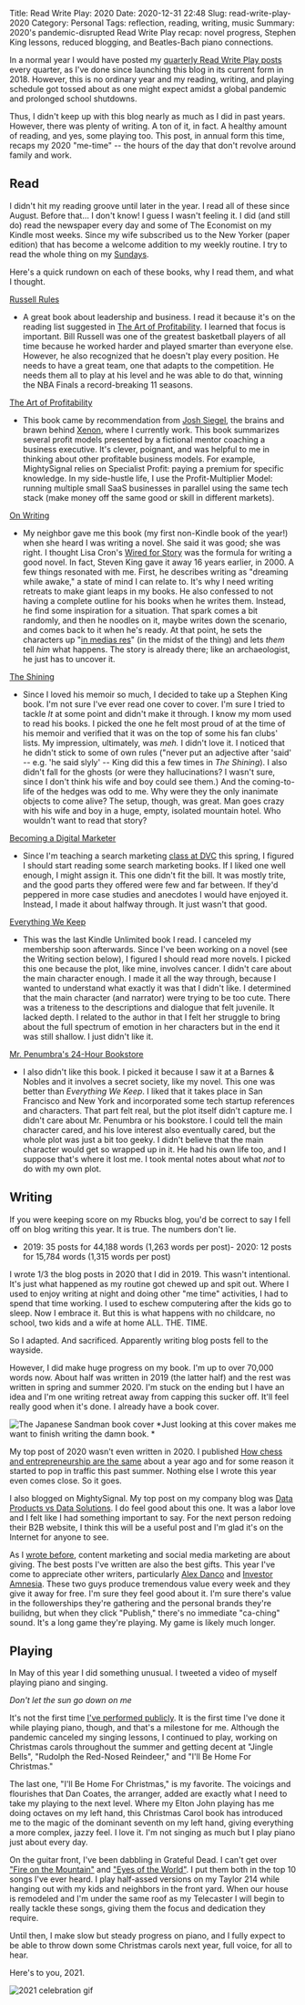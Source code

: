 Title: Read Write Play: 2020
Date: 2020-12-31 22:48
Slug: read-write-play-2020
Category: Personal
Tags: reflection, reading, writing, music
Summary: 2020's pandemic-disrupted Read Write Play recap: novel progress, Stephen King lessons, reduced blogging, and Beatles-Bach piano connections.

In a normal year I would have posted my [quarterly Read Write Play posts](https://rbucks.com/category/read-write-play/) every quarter, as I've done since launching this blog in its current form in 2018. However, this is no ordinary year and my reading, writing, and playing schedule got tossed about as one might expect amidst a global pandemic and prolonged school shutdowns. 

Thus, I didn't keep up with this blog nearly as much as I did in past years. However, there was plenty of writing. A ton of it, in fact. A healthy amount of reading, and yes, some playing too. This post, in annual form this time, recaps my 2020 "me-time" -- the hours of the day that don't revolve around family and work. 

## Read

I didn't hit my reading groove until later in the year. I read all of these since August. Before that... I don't know! I guess I wasn't feeling it. I did (and still do) read the newspaper every day and some of The Economist on my Kindle most weeks. Since my wife subscribed us to the New Yorker (paper edition) that has become a welcome addition to my weekly routine. I try to read the whole thing on my [Sundays]({filename}a-new-routine.md). 

Here's a quick rundown on each of these books, why I read them, and what I thought.

[Russell Rules](https://www.goodreads.com/book/show/9046199-russell-rules)

- A great book about leadership and business. I read it because it's on the reading list suggested in [The Art of Profitability](https://www.goodreads.com/book/show/1877516.The_Art_of_Profitability). I learned that focus is important. Bill Russell was one of the greatest basketball players of all time because he worked harder and played smarter than everyone else. However, he also recognized that he doesn't play every position. He needs to have a great team, one that adapts to the competition. He needs them all to play at his level and he was able to do that, winning the NBA Finals a record-breaking 11 seasons.

[The Art of Profitability](https://www.goodreads.com/book/show/1877516.The_Art_of_Profitability)

- This book came by recommendation from [Josh Siegel](https://www.linkedin.com/in/jsiegel/), the brains and brawn behind [Xenon](https://xenon.io/), where I currently work. This book summarizes several profit models presented by a fictional mentor coaching a business executive. It's clever, poignant, and was helpful to me in thinking about other profitable business models. For example, MightySignal relies on Specialist Profit: paying a premium for specific knowledge. In my side-hustle life, I use the Profit-Multiplier Model: running multiple small SaaS businesses in parallel using the same tech stack (make money off the same good or skill in different markets). 

[On Writing](https://www.goodreads.com/book/show/10569.On_Writing)

- My neighbor gave me this book (my first non-Kindle book of the year!) when she heard I was writing a novel. She said it was good; she was right. I thought Lisa Cron's [Wired for Story](https://www.amazon.com/gp/product/B0180T2YZQ/ref=dbs_a_def_rwt_bibl_vppi_i0) was the formula for writing a good novel. In fact, Steven King gave it away 16 years earlier, in 2000. A few things resonated with me. First, he describes writing as "dreaming while awake," a state of mind I can relate to. It's why I need writing retreats to make giant leaps in my books. He also confessed to not having a complete outline for his books when he writes them. Instead, he find some inspiration for a situation. That spark comes a bit randomly, and then he noodles on it, maybe writes down the scenario, and comes back to it when he's ready. At that point, he sets the characters up "[in medias res](https://en.wikipedia.org/wiki/In_medias_res)" (in the midst of the thing) and lets *them* tell *him* what happens. The story is already there; like an archaeologist, he just has to uncover it. 

[The Shining](https://www.goodreads.com/book/show/6324651-the-shining)

- Since I loved his memoir so much, I decided to take up a Stephen King book. I'm not sure I've ever read one cover to cover. I'm sure I tried to tackle *It* at some point and didn't make it through. I know my mom used to read his books. I picked the one he felt most proud of at the time of his memoir and verified that it was on the top of some his fan clubs' lists. My impression, ultimately, was *meh.* I didn't love it. I noticed that he didn't stick to some of own rules ("never put an adjective after 'said' -- e.g. 'he said slyly' -- King did this a few times in *The Shining*). I also didn't fall for the ghosts (or were they hallucinations? I wasn't sure, since I don't think his wife and boy could see them.) And the coming-to-life of the hedges was odd to me. Why were they the only inanimate objects to come alive? The setup, though, was great. Man goes crazy with his wife and boy in a huge, empty, isolated mountain hotel. Who wouldn't want to read that story?

[Becoming a Digital Marketer](https://www.goodreads.com/book/show/44802148-becoming-a-digital-marketer)

- Since I'm teaching a search marketing [class at DVC]({filename}im-now-an-adjunct.md) this spring, I figured I should start reading some search marketing books. If I liked one well enough, I might assign it. This one didn't fit the bill. It was mostly trite, and the good parts they offered were few and far between. If they'd peppered in more case studies and anecdotes I would have enjoyed it. Instead, I made it about halfway through.  It just wasn't that good. 

[Everything We Keep](https://www.goodreads.com/book/show/29639736-everything-we-keep)

- This was the last Kindle Unlimited book I read. I canceled my membership soon afterwards. Since I've been working on a novel (see the Writing section below), I figured I should read more novels. I picked this one because the plot, like mine, involves cancer. I didn't care about the main character enough. I made it all the way through, because I wanted to understand what exactly it was that I didn't like. I determined that the main character (and narrator) were trying to be too cute. There was a triteness to the descriptions and dialogue that felt juvenile. It lacked depth. I related to the author in that I felt her struggle to bring about the full spectrum of emotion in her characters but in the end it was still shallow. I just didn't like it. 

[Mr. Penumbra's 24-Hour Bookstore](https://www.goodreads.com/book/show/13538873-mr-penumbra-s-24-hour-bookstore)

- I also didn't like this book. I picked it because I saw it at a Barnes & Nobles and it involves a secret society, like my novel. This one was better than *Everything We Keep*. I liked that it takes place in San Francisco and New York and incorporated some tech startup references and characters. That part felt real, but the plot itself didn't capture me. I didn't care about Mr. Penumbra or his bookstore. I could tell the main character cared, and his love interest also eventually cared, but the whole plot was just a bit too geeky. I didn't believe that the main character would get so wrapped up in it. He had his own life too, and I suppose that's where it lost me. I took mental notes about what *not* to do with my own plot. 

## Writing

If you were keeping score on my Rbucks blog, you'd be correct to say I fell off on blog writing this year. It is true. The numbers don't lie.

- 2019: 35 posts for 44,188 words (1,263 words per post)- 2020: 12 posts for 15,784 words (1,315 words per post)

I wrote 1/3 the blog posts in 2020 that I did in 2019. This wasn't intentional. It's just what happened as my routine got chewed up and spit out. Where I used to enjoy writing at night and doing other "me time" activities, I had to spend that time working. I used to eschew computering after the kids go to sleep. Now I embrace it. But this is what happens with no childcare, no school, two kids and a wife at home ALL. THE. TIME. 

So I adapted. And sacrificed. Apparently writing blog posts fell to the wayside. 

However, I did make huge progress on my book. I'm up to over 70,000 words now. About half was written in 2019 (the latter half) and the rest was written in spring and summer 2020. I'm stuck on the ending but I have an idea and I'm one writing retreat away from capping this sucker off. It'll feel really good when it's done. I already have a book cover. 

![The Japanese Sandman book cover]({static}/images/2020/12/TJS-cover.png)
*Just looking at this cover makes me want to finish writing the damn book. *

My top post of 2020 wasn't even written in 2020. I published [How chess and entrepreneurship are the same]({filename}how-chess-and-entrepreneurship-are-the-same.md) about a year ago and for some reason it started to pop in traffic this past summer. Nothing else I wrote this year even comes close. So it goes. 

I also blogged on MightySignal. My top post on my company blog was [Data Products vs Data Solutions](https://mightysignal.com/blog/data-products-vs-data-solutions). I do feel good about this one. It was a labor love and I felt like I had something important to say. For the next person redoing their B2B website, I think this will be a useful post and I'm glad it's on the Internet for anyone to see. 

As I [wrote before]({filename}if-i-could-redo-all-of-my-content-marketing.md), content marketing and social media marketing are about giving. The best posts I've written are also the best gifts. This year I've come to appreciate other writers, particularly [Alex Danco](https://alexdanco.com/) and [Investor Amnesia](https://investoramnesia.com/). These two guys produce tremendous value every week and they give it away for free. I'm sure they feel good about it. I'm sure there's value in the followerships they're gathering and the personal brands they're builidng, but when they click "Publish," there's no immediate "ca-ching" sound. It's a long game they're playing. My game is likely much longer. 

## Playing

In May of this year I did something unusual. I tweeted a video of myself playing piano and singing. 

*Don't let the sun go down on me*

It's not the first time [I've performed publicly]({filename}becoming-a-better-public-singer.md). It is the first time I've done it while playing piano, though, and that's a milestone for me. Although the pandemic canceled my singing lessons, I continued to play, working on Christmas carols throughout the summer and getting decent at "Jingle Bells", "Rudolph the Red-Nosed Reindeer," and "I'll Be Home For Christmas." 

The last one, "I'll Be Home For Christmas," is my favorite. The voicings and flourishes that Dan Coates, the arranger, added are exactly what I need to take my playing to the next level. Where my Elton John playing has me doing octaves on my left hand, this Christmas Carol book has introduced me to the magic of the dominant seventh on my left hand, giving everything a more complex, jazzy feel. I love it. I'm not singing as much but I play piano just about every day. 

On the guitar front, I've been dabbling in Grateful Dead. I can't get over ["Fire on the Mountain"](https://www.youtube.com/watch?v=KDobf-4X-YA) and ["Eyes of the World"](https://www.youtube.com/watch?v=oK2klqks5GQ). I put them both in the top 10 songs I've ever heard. I play half-assed versions on my Taylor 214 while hanging out with my kids and neighbors in the front yard. When our house is remodeled and I'm under the same roof as my Telecaster I will begin to really tackle these songs, giving them the focus and dedication they require. 

Until then, I make slow but steady progress on piano, and I fully expect to be able to throw down some Christmas carols next year, full voice, for all to hear. 

Here's to you, 2021.

![2021 celebration gif]({static}/images/2021-celebration.gif)